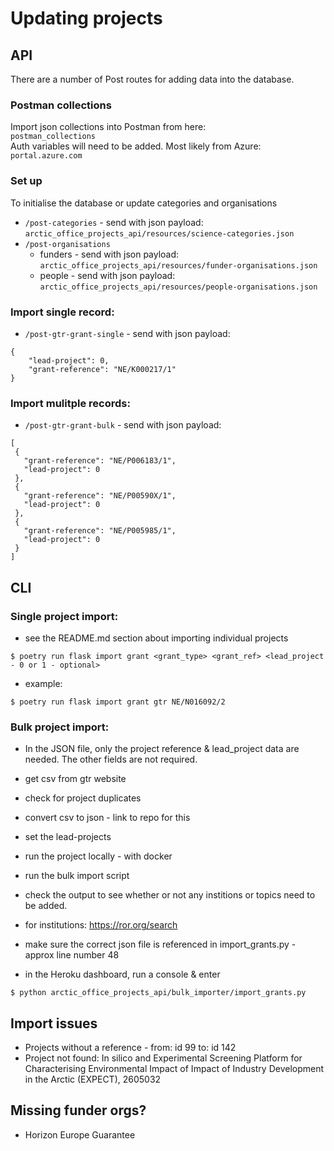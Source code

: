 # Updating projects

## API
There are a number of Post routes for adding data into the database.

### Postman collections
Import json collections into Postman from here:  
`postman_collections`  
Auth variables will need to be added. Most likely from Azure: `portal.azure.com`

### Set up
To initialise the database or update categories and organisations
- `/post-categories` - send with json payload: `arctic_office_projects_api/resources/science-categories.json`
- `/post-organisations` 
    - funders - send with json payload: `arctic_office_projects_api/resources/funder-organisations.json`
    - people - send with json payload: `arctic_office_projects_api/resources/people-organisations.json`

### Import single record:
- `/post-gtr-grant-single` - send with json payload:

```
{
    "lead-project": 0,
    "grant-reference": "NE/K000217/1"
}
```

### Import mulitple records:

- `/post-gtr-grant-bulk` - send with json payload:

```
[
 {
   "grant-reference": "NE/P006183/1",
   "lead-project": 0
 },
 {
   "grant-reference": "NE/P00590X/1",
   "lead-project": 0
 },
 {
   "grant-reference": "NE/P005985/1",
   "lead-project": 0
 }
]
```

## CLI

### Single project import:

- see the README.md section about importing individual projects
```shell
$ poetry run flask import grant <grant_type> <grant_ref> <lead_project - 0 or 1 - optional>
```


- example:
```shell
$ poetry run flask import grant gtr NE/N016092/2
```

### Bulk project import:

- In the JSON file, only the project reference & lead_project data are needed. The other fields are not required.
- get csv from gtr website
- check for project duplicates
- convert csv to json - link to repo for this
- set the lead-projects
- run the project locally - with docker
- run the bulk import script
- check the output to see whether or not any institions or topics need to be added.
- for institutions: https://ror.org/search

- make sure the correct json file is referenced in import_grants.py - approx line number 48

- in the Heroku dashboard, run a console & enter
```shell
$ python arctic_office_projects_api/bulk_importer/import_grants.py
```


## Import issues

- Projects without a reference - from: id 99  to: id 142
- Project not found: In silico and Experimental Screening Platform for Characterising Environmental Impact of Impact of Industry Development in the Arctic (EXPECT), 2605032

###

## Missing funder orgs?
- Horizon Europe Guarantee